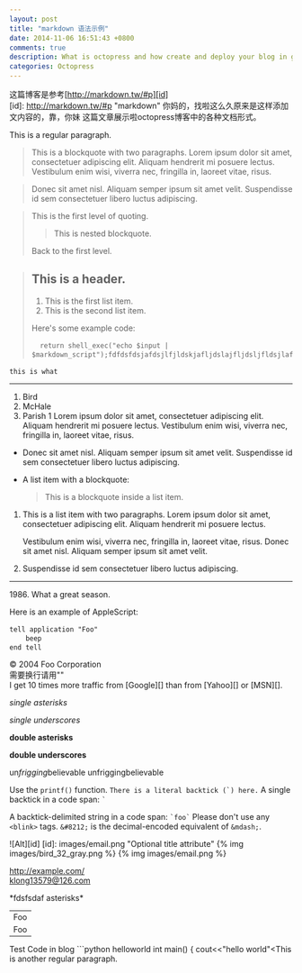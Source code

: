 ```yaml
---
layout: post
title: "markdown 语法示例"
date: 2014-11-06 16:51:43 +0800
comments: true 
description: What is octopress and how create and deploy your blog in github pages
categories: Octopress
---
```

这篇博客是参考[http://markdown.tw/#p][id]<br>
[id]: http://markdown.tw/#p "markdown"
你妈的，找啦这么久原来是这样添加文内容的，靠，你妹
这篇文章展示啦octopress博客中的各种文档形式。
<!--more-->
This is a regular paragraph.
> This is a blockquote with two paragraphs. Lorem ipsum dolor sit amet,
consectetuer adipiscing elit. Aliquam hendrerit mi posuere lectus.
Vestibulum enim wisi, viverra nec, fringilla in, laoreet vitae, risus.

> Donec sit amet nisl. Aliquam semper ipsum sit amet velit. Suspendisse
id sem consectetuer libero luctus adipiscing.

> This is the first level of quoting.
>
> > This is nested blockquote.
>
> Back to the first level.

> ## This is a header.
> 
> 1.   This is the first list item.
> 2.   This is the second list item.
> 
> Here's some example code:
> 
>		return shell_exec("echo $input | $markdown_script");fdfdsfdsjafdsjlfjldskjafljdslajfljdsljfldsjlafjlkdsjafkljdsklfjlkdsjflksjdlakfjdsklfjsdalkj

	this is what
***

1.	Bird
2.  McHale
5.  Parish
1   Lorem ipsum dolor sit amet, consectetuer adipiscing elit.
    Aliquam hendrerit mi posuere lectus. Vestibulum enim wisi,
    viverra nec, fringilla in, laoreet vitae, risus.
*   Donec sit amet nisl. Aliquam semper ipsum sit amet velit.
    Suspendisse id sem consectetuer libero luctus adipiscing.

*   A list item with a blockquote:

    > This is a blockquote
    > inside a list item.

1.  This is a list item with two paragraphs. Lorem ipsum dolor
    sit amet, consectetuer adipiscing elit. Aliquam hendrerit
    mi posuere lectus.

    Vestibulum enim wisi, viverra nec, fringilla in, laoreet
    vitae, risus. Donec sit amet nisl. Aliquam semper ipsum
    sit amet velit.

2.  Suspendisse id sem consectetuer libero luctus adipiscing.
***
1986\. What a great season.

Here is an example of AppleScript:

    tell application "Foo"
        beep
    end tell

<div class="footer">
        &copy; 2004 Foo Corporation
</div>
需要换行请用"<br\>"<br> 
I get 10 times more traffic from [Google][] than from
[Yahoo][] or [MSN][].

[google]: http://google.com/        "Google"
[yahoo]:  http://search.yahoo.com/  "Yahoo Search"
[msn]:    http://search.msn.com/    "MSN Search"

*single asterisks*

_single underscores_

**double asterisks**

__double underscores__

un*frigging*believable
unfriggingbelievable

Use the `printf()` function.
``There is a literal backtick (`) here.``
A single backtick in a code span: `` ` ``

A backtick-delimited string in a code span: `` `foo` ``
Please don't use any `<blink>` tags.
`&#8212;` is the decimal-encoded equivalent of `&mdash;`.

![Alt][id]
[id]: images/email.png  "Optional title attribute"
{% img images/bird_32_gray.png %}
{% img images/email.png %}

<http://example.com/><br>
<klong13579@126.com>

\*fdsfsdaf asterisks\*
<table>
    <tr>
        <td>Foo</td>
    </tr>
		<tr>
        <td>Foo</td>
    </tr>
</table>
Test Code in blog
```python helloworld
int main()
{
 cout<<"hello world"<<endl;
};
```

This is another regular paragraph.
